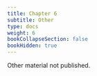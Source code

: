 ```yaml
---
title: Chapter 6
subtitle: Other
type: docs
weight: 6
bookCollapseSection: false
bookHidden: true
---
```


Other material not published.

